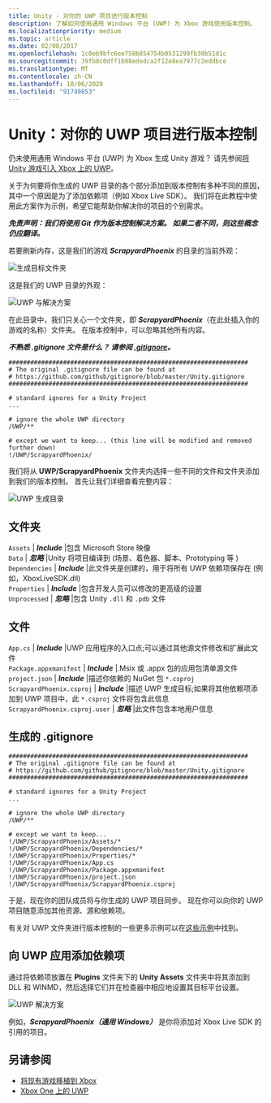 ```yaml
---
title: Unity - 对你的 UWP 项目进行版本控制
description: 了解如何使用通用 Windows 平台 (UWP) 为 Xbox 游戏使用版本控制。
ms.localizationpriority: medium
ms.topic: article
ms.date: 02/08/2017
ms.openlocfilehash: 1c0eb9bfc6ee758b854754b0531299fb30b51d1c
ms.sourcegitcommit: 39fb8c0dff1b98ededca2f12e8ea7977c2eddbce
ms.translationtype: MT
ms.contentlocale: zh-CN
ms.lasthandoff: 10/06/2020
ms.locfileid: "91749853"
---
```

# <a name="unity-version-control-your-uwp-project"></a>Unity：对你的 UWP 项目进行版本控制

仍未使用通用 Windows 平台 (UWP) 为 Xbox 生成 Unity 游戏？  请先参阅[将 Unity 游戏引入 Xbox 上的 UWP](development-lanes-unity.md)。

关于为何要将你生成的 UWP 目录的各个部分添加到版本控制有多种不同的原因，其中一个原因是为了添加依赖项（例如 Xbox Live SDK）。  我们将在此教程中使用此方案作为示例，希望它能帮助你解决你的项目的个别需求。

***免责声明：我们将使用 Git 作为版本控制解决方案。 如果二者不同，则这些概念仍应翻译。***

若要刷新内存，这是我们的游戏 ***ScrapyardPhoenix*** 的目录的当前外观：

![生成目标文件夹](images/build-destination.png)

这是我们的 UWP 目录的外观：

![UWP 与解决方案](images/uwp-vs-solution.png)

在此目录中，我们只关心一个文件夹，即 ***ScrapyardPhoenix***（在此处插入你的游戏的名称）文件夹。  在版本控制中，可以忽略其他所有内容。

***不熟悉 .gitignore 文件是什么？ 请参阅 [.gitignore](https://git-scm.com/docs/gitignore)。***

```console
##################################################################
# The original .gitignore file can be found at
# https://github.com/github/gitignore/blob/master/Unity.gitignore
##################################################################

# standard ignores for a Unity Project
...

# ignore the whole UWP directory
/UWP/**

# except we want to keep... (this line will be modified and removed further down)
!/UWP/ScrapyardPhoenix/
```

我们将从 **UWP/ScrapyardPhoenix** 文件夹内选择一些不同的文件和文件夹添加到我们的版本控制。  首先让我们详细查看完整内容：

![UWP 生成目录](images/uwp-build-directory.png)  

## <a name="folders"></a>文件夹  

`Assets` | ***Include*** |包含 Microsoft Store 映像  
`Data`   | ***忽略*** |Unity 将项目编译到 (场景、着色器、脚本、Prototyping 等 )   
`Dependencies` | ***Include*** |此文件夹是创建的，用于将所有 UWP 依赖项保存在 (例如，XboxLiveSDK.dll)   
`Properties` | ***Include*** |包含开发人员可以修改的更高级的设置  
`Unprocessed` | ***忽略*** |包含 Unity `.dll` 和 `.pdb` 文件  

## <a name="files"></a>文件  

`App.cs` | ***Include*** |UWP 应用程序的入口点;可以通过其他源文件修改和扩展此文件  
`Package.appxmanifest` | ***Include*** |.Msix 或 .appx 包的应用包清单源文件  
`project.json` | ***Include*** |描述你依赖的 NuGet 包 `*.csproj`  
`ScrapyardPhoenix.csproj` | ***Include*** |描述 UWP 生成目标;如果将其他依赖项添加到 UWP 项目中，此 `*.csproj` 文件将包含此信息  
`ScrapyardPhoenix.csproj.user` | ***忽略*** |此文件包含本地用户信息

## <a name="resulting-gitignore"></a>生成的 .gitignore

```console
##################################################################
# The original .gitignore file can be found at
# https://github.com/github/gitignore/blob/master/Unity.gitignore
##################################################################

# standard ignores for a Unity Project
...

# ignore the whole UWP directory
/UWP/**

# except we want to keep...
!/UWP/ScrapyardPhoenix/Assets/*
!/UWP/ScrapyardPhoenix/Dependencies/*
!/UWP/ScrapyardPhoenix/Properties/*
!/UWP/ScrapyardPhoenix/App.cs
!/UWP/ScrapyardPhoenix/Package.appxmanifest
!/UWP/ScrapyardPhoenix/project.json
!/UWP/ScrapyardPhoenix/ScrapyardPhoenix.csproj
```

于是，现在你的团队成员将与你生成的 UWP 项目同步。 现在你可以向你的 UWP 项目随意添加其他资源、源和依赖项。

有关对 UWP 文件夹进行版本控制的一些更多示例可以在[这些示例](https://bitbucket.org/Unity-Technologies/windowsstoreappssamples/overview)中找到。

## <a name="adding-dependencies-to-your-uwp-app"></a>向 UWP 应用添加依赖项

通过将依赖项放置在 **Plugins** 文件夹下的 **Unity Assets** 文件夹中将其添加到 DLL 和 WINMD，然后选择它们并在检查器中相应地设置其目标平台设置。

![UWP 解决方案](images/uwp-solution.PNG)

例如，***ScrapyardPhoenix（通用 Windows）*** 是你将添加对 Xbox Live SDK 的引用的项目。

## <a name="see-also"></a>另请参阅
- [将现有游戏移植到 Xbox](development-lanes-landing.md)
- [Xbox One 上的 UWP](index.md)
